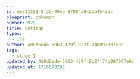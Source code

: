 ```yaml
---
id: ee521551-5f3b-49ed-8788-a842bb4543ac
blueprint: pokemon
number: 975
title: Cetitan
types:
  - ice
author: 4d8d6ede-5963-429f-9c2f-74b897007e0c
tags:
  - stage-1
updated_by: 4d8d6ede-5963-429f-9c2f-74b897007e0c
updated_at: 1716573282
---
```

